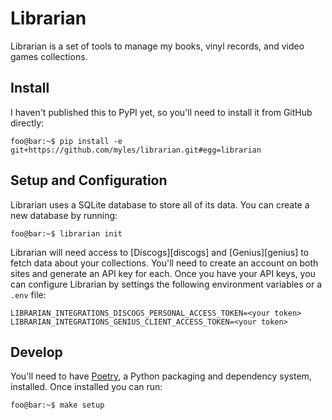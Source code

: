 # Librarian

Librarian is a set of tools to manage my books, vinyl records, and video 
games collections.

## Install

I haven't published this to PyPI yet, so you'll need to install it from GitHub
directly:

```console
foo@bar:~$ pip install -e git+https://github.com/myles/librarian.git#egg=librarian
```

## Setup and Configuration

Librarian uses a SQLite database to store all of its data. You can create a new
database by running:

```console
foo@bar:~$ librarian init
```

Librarian will need access to [Discogs][discogs] and [Genius][genius] to 
fetch data about your collections. You'll need to create an account on both
sites and generate an API key for each. Once you have your API keys, you can
configure Librarian by settings the following environment variables or a 
`.env` file:

```dotenv
LIBRARIAN_INTEGRATIONS_DISCOGS_PERSONAL_ACCESS_TOKEN=<your token>
LIBRARIAN_INTEGRATIONS_GENIUS_CLIENT_ACCESS_TOKEN=<your token>
```

## Develop

You'll need to have [Poetry][poetry], a Python packaging and dependency system,
installed. Once installed you can run:

```console
foo@bar:~$ make setup
```

[poetry]: https://python-poetry.org
